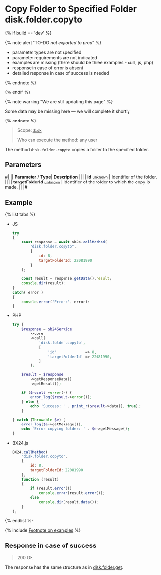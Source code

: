# Copy Folder to Specified Folder disk.folder.copyto

{% if build == 'dev' %}

{% note alert "TO-DO _not exported to prod_" %}

- parameter types are not specified
- parameter requirements are not indicated
- examples are missing (there should be three examples - curl, js, php)
- response in case of error is absent
- detailed response in case of success is needed

{% endnote %}

{% endif %}

{% note warning "We are still updating this page" %}

Some data may be missing here — we will complete it shortly

{% endnote %}

> Scope: [`disk`](../../scopes/permissions.md)
>
> Who can execute the method: any user

The method `disk.folder.copyto` copies a folder to the specified folder.

## Parameters

#|
||  **Parameter** / **Type**| **Description** ||
|| **id**
[`unknown`](../../data-types.md) | Identifier of the folder. ||
|| **targetFolderId**
[`unknown`](../../data-types.md) | Identifier of the folder to which the copy is made. ||
|#

## Example

{% list tabs %}

- JS

    ```js
    try
    {
    	const response = await $b24.callMethod(
    		"disk.folder.copyto",
    		{
    			id: 8,
    			targetFolderId: 22081990
    		}
    	);
    	
    	const result = response.getData().result;
    	console.dir(result);
    }
    catch( error )
    {
    	console.error('Error:', error);
    }
    ```

- PHP

    ```php
    try {
        $response = $b24Service
            ->core
            ->call(
                'disk.folder.copyto',
                [
                    'id'             => 8,
                    'targetFolderId' => 22081990,
                ]
            );
    
        $result = $response
            ->getResponseData()
            ->getResult();
    
        if ($result->error()) {
            error_log($result->error());
        } else {
            echo 'Success: ' . print_r($result->data(), true);
        }
    
    } catch (Throwable $e) {
        error_log($e->getMessage());
        echo 'Error copying folder: ' . $e->getMessage();
    }
    ```

- BX24.js

    ```js
    BX24.callMethod(
        "disk.folder.copyto",
        {
            id: 8,
            targetFolderId: 22081990
        },
        function (result)
        {
            if (result.error())
                console.error(result.error());
            else
                console.dir(result.data());
        }
    );
    ```

{% endlist %}

{% include [Footnote on examples](../../../_includes/examples.md) %}

## Response in case of success

> 200 OK

The response has the same structure as in [disk.folder.get](./disk-folder-get.md).
